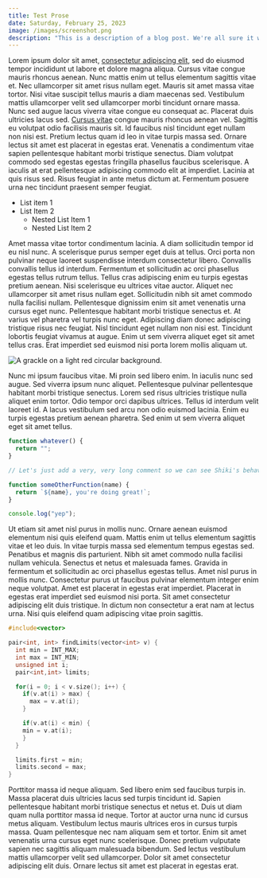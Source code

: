 ```yaml
---
title: Test Prose
date: Saturday, February 25, 2023
image: /images/screenshot.png
description: "This is a description of a blog post. We're all sure it will be inticing enough for you, random reader, to click on."
---
```


Lorem ipsum dolor sit amet, [consectetur adipiscing elit](/), sed do eiusmod
tempor incididunt ut labore et dolore magna aliqua. Cursus vitae congue mauris
rhoncus aenean. Nunc mattis enim ut tellus elementum sagittis vitae et. Nec
ullamcorper sit amet risus nullam eget. Mauris sit amet massa vitae tortor. Nisi
vitae suscipit tellus mauris a diam maecenas sed. Vestibulum mattis ullamcorper
velit sed ullamcorper morbi tincidunt ornare massa. Nunc sed augue lacus viverra
vitae congue eu consequat ac. Placerat duis ultricies lacus sed.
[Cursus vitae](/) congue mauris rhoncus aenean vel. Sagittis eu volutpat odio
facilisis mauris sit. Id faucibus nisl tincidunt eget nullam non nisi est.
Pretium lectus quam id leo in vitae turpis massa sed. Ornare lectus sit amet est
placerat in egestas erat. Venenatis a condimentum vitae sapien pellentesque
habitant morbi tristique senectus. Diam volutpat commodo sed egestas egestas
fringilla phasellus faucibus scelerisque. A iaculis at erat pellentesque
adipiscing commodo elit at imperdiet. Lacinia at quis risus sed. Risus feugiat
in ante metus dictum at. Fermentum posuere urna nec tincidunt praesent semper
feugiat.

- List item 1
- List Item 2
  - Nested List Item 1
  - Nested List Item 2

Amet massa vitae tortor condimentum lacinia. A diam sollicitudin tempor id eu
nisl nunc. A scelerisque purus semper eget duis at tellus. Orci porta non
pulvinar neque laoreet suspendisse interdum consectetur libero. Convallis
convallis tellus id interdum. Fermentum et sollicitudin ac orci phasellus
egestas tellus rutrum tellus. Tellus cras adipiscing enim eu turpis egestas
pretium aenean. Nisi scelerisque eu ultrices vitae auctor. Aliquet nec
ullamcorper sit amet risus nullam eget. Sollicitudin nibh sit amet commodo nulla
facilisi nullam. Pellentesque dignissim enim sit amet venenatis urna cursus eget
nunc. Pellentesque habitant morbi tristique senectus et. At varius vel pharetra
vel turpis nunc eget. Adipiscing diam donec adipiscing tristique risus nec
feugiat. Nisl tincidunt eget nullam non nisi est. Tincidunt lobortis feugiat
vivamus at augue. Enim ut sem viverra aliquet eget sit amet tellus cras. Erat
imperdiet sed euismod nisi porta lorem mollis aliquam ut.

![A grackle on a light red circular background.](/images/screenshot.png)

Nunc mi ipsum faucibus vitae. Mi proin sed libero enim. In iaculis nunc sed
augue. Sed viverra ipsum nunc aliquet. Pellentesque pulvinar pellentesque
habitant morbi tristique senectus. Lorem sed risus ultricies tristique nulla
aliquet enim tortor. Odio tempor orci dapibus ultrices. Tellus id interdum velit
laoreet id. A lacus vestibulum sed arcu non odio euismod lacinia. Enim eu turpis
egestas pretium aenean pharetra. Sed enim ut sem viverra aliquet eget sit amet
tellus.

```js {7-9} [filename.js]
function whatever() {
  return "";
}

// Let's just add a very, very long comment so we can see Shiki's behavior when things are overflowing to a ridiculous extent.

function someOtherFunction(name) {
  return `${name}, you're doing great!`;
}

console.log("yep");
```

Ut etiam sit amet nisl purus in mollis nunc. Ornare aenean euismod elementum
nisi quis eleifend quam. Mattis enim ut tellus elementum sagittis vitae et leo
duis. In vitae turpis massa sed elementum tempus egestas sed. Penatibus et
magnis dis parturient. Nibh sit amet commodo nulla facilisi nullam vehicula.
Senectus et netus et malesuada fames. Gravida in fermentum et sollicitudin ac
orci phasellus egestas tellus. Amet nisl purus in mollis nunc. Consectetur purus
ut faucibus pulvinar elementum integer enim neque volutpat. Amet est placerat in
egestas erat imperdiet. Placerat in egestas erat imperdiet sed euismod nisi
porta. Sit amet consectetur adipiscing elit duis tristique. In dictum non
consectetur a erat nam at lectus urna. Nisi quis eleifend quam adipiscing vitae
proin sagittis.

```cpp
#include<vector>

pair<int, int> findLimits(vector<int> v) {
  int min = INT_MAX;
  int max = INT_MIN;
  unsigned int i;
  pair<int,int> limits;

  for(i = 0; i < v.size(); i++) {
    if(v.at(i) > max) {
      max = v.at(i);
    }

    if(v.at(i) < min) {
    min = v.at(i);
    }
  }

  limits.first = min;
  limits.second = max;
}
```

Porttitor massa id neque aliquam. Sed libero enim sed faucibus turpis in. Massa
placerat duis ultricies lacus sed turpis tincidunt id. Sapien pellentesque
habitant morbi tristique senectus et netus et. Duis ut diam quam nulla porttitor
massa id neque. Tortor at auctor urna nunc id cursus metus aliquam. Vestibulum
lectus mauris ultrices eros in cursus turpis massa. Quam pellentesque nec nam
aliquam sem et tortor. Enim sit amet venenatis urna cursus eget nunc
scelerisque. Donec pretium vulputate sapien nec sagittis aliquam malesuada
bibendum. Sed lectus vestibulum mattis ullamcorper velit sed ullamcorper. Dolor
sit amet consectetur adipiscing elit duis. Ornare lectus sit amet est placerat
in egestas erat.
